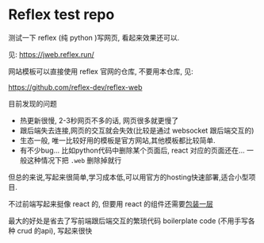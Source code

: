 # Reflex test repo

测试一下 reflex (纯 python )写网页, 看起来效果还可以.

见: https://jweb.reflex.run/

网站模板可以直接使用 reflex 官网的仓库, 不要用本仓库, 见: 

https://github.com/reflex-dev/reflex-web

目前发现的问题
- 热更新很慢, 2-3秒网页不多的话, 网页很多就更慢了
- 跟后端失去连接,网页的交互就会失效(比较是通过 websocket 跟后端交互的)
- 生态一般, 唯一比较好用的模板是官方网站,其他模板都比较简单.
- 有不少bug... 比如python代码中删除某个页面后, react 对应的页面还在... 一般这种情况下把 `.web` 删除掉就行

但总的来说,写起来很简单,学习成本低,可以用官方的hosting快速部署,适合小型项目.

不过前端写起来挺像 react 的, 但要用 react 的组件还需要[包装一层](https://reflex.dev/docs/wrapping-react/overview/)

最大的好处是省去了写前端跟后端交互的繁琐代码 boilerplate code (不用手写各种 crud 的api), 写起来很快